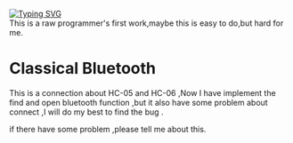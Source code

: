 [![Typing SVG](https://readme-typing-svg.demolab.com?font=Fira+Code&pause=1000&width=435&lines=Hiallo+I+am+lb)](https://git.io/typing-svg)   
This is a raw programmer's first work,maybe this is easy to do,but hard for me.


# Classical Bluetooth

 This is a connection about HC-05 and HC-06 ,Now I have implement the find and open bluetooth function ,but it also have some problem about connect ,I will do my best to find the bug .

if there have some problem ,please tell me about this.
